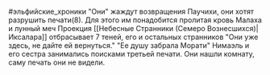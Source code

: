 #эльфийские_хроники
"Они" жаждут возвращения Паучихи, они хотят разрушить печати(8).  Для этого им понадобится пролитая кровь Малаха и лунный меч
Проекция [[Небесные Странники (Семеро Вознесшихся)|Иксалара]] отбрасывает 7 теней, его и остальных странников
"Они уже здесь, не дайте ей вернуться."
"Ее душу забрала Морати"
Нимаэль и его сестра занимались поисками третьей печати. Они нашли комнату, саму печать они не видели. 